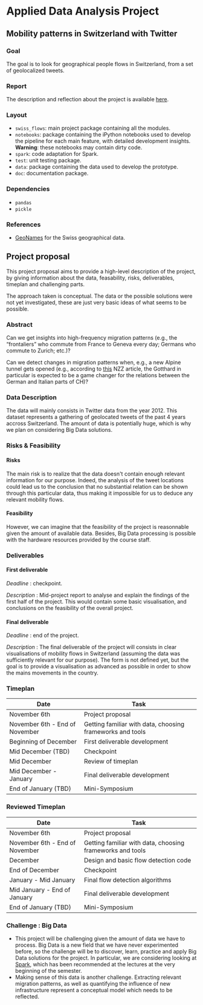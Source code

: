 # Applied Data Analysis Project
## Mobility patterns in Switzerland with Twitter

### Goal
The goal is to look for geographical people flows in Switzerland, from  a set of geolocalized tweets.

### Report
The description and reflection about the project is available [here](https://github.com/paulnicolet/ADA-Project/blob/master/report.pdf).

### Layout
* `swiss_flows`: main project package containing all the modules.
* `notebooks`: package containing the iPython notebooks used to develop the pipeline for each main feature, with detailed development insights. **Warning**: these notebooks may contain dirty code.
* `spark`: code adaptation for Spark.
* `test`: unit testing package.
* `data`: package containing the data used to develop the prototype.
* `doc`: documentation package.

### Dependencies
* `pandas`
* `pickle`

### References
* [GeoNames](http://www.geonames.org) for the Swiss geographical data.

## Project proposal

This project proposal aims to provide a high-level description of the project, by giving information about the data, feasability, risks, deliverables, timeplan and challenging parts.

The approach taken is conceptual. The data or the possible solutions were not yet investigated, these are just very basic ideas of what seems to be possible.

### Abstract
Can we get insights into high-frequency migration patterns (e.g., the “frontaliers” who commute from France to Geneva every day; Germans who commute to Zurich; etc.)?

Can we detect changes in migration patterns when, e.g., a new Alpine tunnel gets opened (e.g., according to [this](http://www.nzz.ch/tessin/der-polentagraben-lockt-1.18108822) NZZ article, the Gotthard in particular is expected to be a game changer for the relations between the German and Italian parts of CH)?

### Data Description
The data will mainly consists in Twitter data from the year 2012. This dataset represents a gathering of geolocated tweets of the past 4 years accross Switzerland. The amount of data is potentially huge, which is why we plan on considering Big Data solutions.

### Risks & Feasibility
#### Risks
The main risk is to realize that the data doesn't contain enough relevant information for our purpose. Indeed, the analysis of the tweet locations could lead us to the conclusion that no substantial relation can be shown through this particular data, thus making it impossible for us to deduce any relevant mobility flows.

#### Feasibility
However, we can imagine that the feasibility of the project is reasonnable given the amount of available data.
Besides, Big Data processing is possible with the hardware resources provided by the course staff.


### Deliverables

#### First deliverable
*Deadline* : checkpoint.

*Description* : Mid-project report to analyse and explain the findings of the first half of the project. This would contain some basic visualisation, and conclusions on the feasibility of the overall project.

#### Final deliverable
*Deadline* : end of the project.

*Description* : The final deliverable of the project will consists in clear visualisations of mobility flows in Switzerland (assuming the data was sufficiently relevant for our purpose). The form is not defined yet, but the goal is to provide a visualisation as advanced as possible in order to show the mains movements in the country.

### Timeplan

| Date | Task |
|------|------|
| November 6th | Project proposal |
| November 6th - End of November | Getting familiar with data, choosing frameworks and tools |
| Beginning of December | First deliverable development |
| Mid December (TBD) | Checkpoint |
| Mid December | Review of timeplan |
| Mid December - January | Final deliverable development |
| End of January (TBD) | Mini-Symposium |

### Reviewed Timeplan

| Date | Task |
|------|------|
| November 6th | Project proposal |
| November 6th - End of November | Getting familiar with data, choosing frameworks and tools |
| December | Design and basic flow detection code|
| End of December| Checkpoint |
| January - Mid January | Final flow detection algorithms |
| Mid January - End of January | Final deliverable development |
| End of January (TBD) | Mini-Symposium |

### Challenge : Big Data

- This project will be challenging given the amount of data we have to process. Big Data is a new field that we have never experimented before, so the challenge will be to discover, learn, practice and apply Big Data solutions for the project. In particular, we are considering looking at [Spark](http://spark.apache.org), which has been recommended at the lectures at the very beginning of the semester.
- Making sense of this data is another challenge. Extracting relevant migration patterns,
as well as quantifying the influence of new infrastructure represent a conceptual model which needs to
be reflected.
